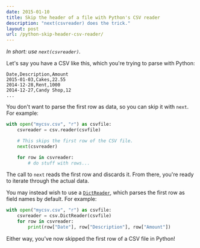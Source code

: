 ```yaml
---
date: 2015-01-10
title: Skip the header of a file with Python's CSV reader
description: "next(csvreader) does the trick."
layout: post
url: /python-skip-header-csv-reader/
---
```


_In short: use `next(csvreader)`._

Let's say you have a CSV like this, which you're trying to parse with Python:

```csv
Date,Description,Amount
2015-01-03,Cakes,22.55
2014-12-28,Rent,1000
2014-12-27,Candy Shop,12
...
```

You don't want to parse the first row as data, so you can skip it with `next`. For example:

```python
with open("mycsv.csv", "r") as csvfile:
    csvreader = csv.reader(csvfile)

    # This skips the first row of the CSV file.
    next(csvreader)

    for row in csvreader:
        # do stuff with rows...
```

The call to `next` reads the first row and discards it. From there, you're ready to iterate through the actual data.

You may instead wish to use a [`DictReader`][dictreader], which parses the first row as field names by default. For example:

```python
with open("mycsv.csv", "r") as csvfile:
    csvreader = csv.DictReader(csvfile)
    for row in csvreader:
        print(row["Date"], row["Description"], row["Amount"])
```

Either way, you've now skipped the first row of a CSV file in Python!

[dictreader]: https://docs.python.org/3/library/csv.html#csv.DictReader
